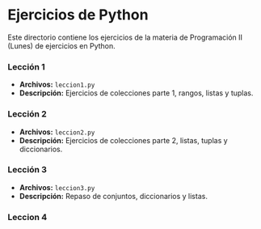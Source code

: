 # Ejercicios de Python

Este directorio contiene los ejercicios de la materia de Programación II (Lunes) de ejercicios en Python.


### Lección 1

-   **Archivos:** `leccion1.py`
-   **Descripción:** Ejercicios de colecciones parte 1, rangos, listas y tuplas.


### Lección 2

-   **Archivos:** `leccion2.py`
-   **Descripción:** Ejercicios de colecciones parte 2, listas, tuplas y diccionarios.

### Lección 3

-   **Archivos:** `leccion3.py`
-   **Descripción:** Repaso de conjuntos, diccionarios y listas.

### Leccion 4


